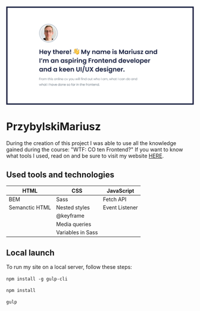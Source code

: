 
![Page screenshot](src/assets/img/cover.png)

# PrzybylskiMariusz
During the creation of this project I was able to use all the knowledge gained during the course: "WTF: CO ten Frontend?" If you want to know what tools I used, read on and be sure to visit my website [HERE](https://przybylskimariusz.github.io/project-gulp/).

## Used tools and technologies

|  HTML 	|   CSS	|  JavaScript 	|
|---	|---	|---	|
|   BEM	| Sass 	|  Fetch API 	|
|  Semanctic HTML 	|  Nested styles 	|  Event Listener 	|
|   	|  @keyframe 	|   	|
|   	|  Media queries 	|   	|
|   	|  Variables in Sass 	|   	|


## Local launch

To run my site on a local server, follow these steps:

`npm install -g gulp-cli`

`npm install`

`gulp`
